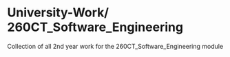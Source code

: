 University-Work/ 260CT_Software_Engineering
===============

Collection of all 2nd year work for the 260CT_Software_Engineering module
